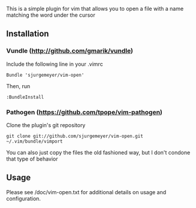 This is a simple plugin for vim that allows you to open a file with a name matching the word under the cursor


## Installation ##

### Vundle (http://github.com/gmarik/vundle) ###

Include the following line in your .vimrc

    Bundle 'sjurgemeyer/vim-open'

Then, run

    :BundleInstall


### Pathogen (https://github.com/tpope/vim-pathogen) ###

Clone the plugin's git repository

    git clone git://github.com/sjurgemeyer/vim-open.git ~/.vim/bundle/vimport

You can also just copy the files the old fashioned way, but I don't condone that type of behavior


## Usage ##
Please see /doc/vim-open.txt for additional details on usage and configuration.
